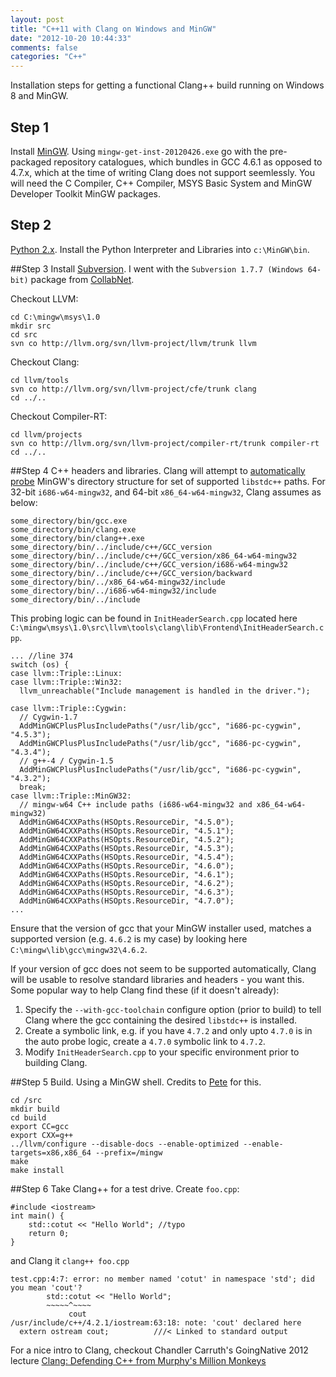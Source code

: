 ```yaml
---
layout: post
title: "C++11 with Clang on Windows and MinGW"
date: "2012-10-20 10:44:33"
comments: false
categories: "C++"
---
```


Installation steps for getting a functional Clang++ build running on Windows 8 and MinGW.

## Step 1
Install [MinGW](https://sourceforge.net/projects/mingw/files/Installer/mingw-get-inst/). Using `mingw-get-inst-20120426.exe` go with the pre-packaged repository catalogues, which bundles in GCC 4.6.1 as opposed to 4.7.x, which at the time of writing Clang does not support seemlessly. You will need the C Compiler, C++ Compiler, MSYS Basic System and MinGW Developer Toolkit MinGW packages.

## Step 2
[Python 2.x](http://www.python.org/download/). Install the Python Interpreter and Libraries into `c:\MinGW\bin`.

##Step 3
Install [Subversion](http://subversion.apache.org/packages.html). I went with the `Subversion 1.7.7 (Windows 64-bit)` package from [CollabNet](http://www.collab.net/downloads/subversion).

Checkout LLVM:

    cd C:\mingw\msys\1.0
    mkdir src
    cd src
    svn co http://llvm.org/svn/llvm-project/llvm/trunk llvm

Checkout Clang:

    cd llvm/tools
    svn co http://llvm.org/svn/llvm-project/cfe/trunk clang
    cd ../..

Checkout Compiler-RT:

    cd llvm/projects
    svn co http://llvm.org/svn/llvm-project/compiler-rt/trunk compiler-rt
    cd ../..


##Step 4
C++ headers and libraries. Clang will attempt to [automatically probe](http://clang.llvm.org/docs/UsersManual.html#target_os_win32) MinGW's directory structure for set of supported `libstdc++` paths. For 32-bit `i686-w64-mingw32`, and 64-bit `x86_64-w64-mingw32`, Clang assumes as below:

    some_directory/bin/gcc.exe
    some_directory/bin/clang.exe
    some_directory/bin/clang++.exe
    some_directory/bin/../include/c++/GCC_version
    some_directory/bin/../include/c++/GCC_version/x86_64-w64-mingw32
    some_directory/bin/../include/c++/GCC_version/i686-w64-mingw32
    some_directory/bin/../include/c++/GCC_version/backward
    some_directory/bin/../x86_64-w64-mingw32/include
    some_directory/bin/../i686-w64-mingw32/include
    some_directory/bin/../include

This probing logic can be found in `InitHeaderSearch.cpp` located here `C:\mingw\msys\1.0\src\llvm\tools\clang\lib\Frontend\InitHeaderSearch.cpp`.

    ... //line 374
    switch (os) {
    case llvm::Triple::Linux:
    case llvm::Triple::Win32:
      llvm_unreachable("Include management is handled in the driver.");

    case llvm::Triple::Cygwin:
      // Cygwin-1.7
      AddMinGWCPlusPlusIncludePaths("/usr/lib/gcc", "i686-pc-cygwin", "4.5.3");
      AddMinGWCPlusPlusIncludePaths("/usr/lib/gcc", "i686-pc-cygwin", "4.3.4");
      // g++-4 / Cygwin-1.5
      AddMinGWCPlusPlusIncludePaths("/usr/lib/gcc", "i686-pc-cygwin", "4.3.2");
      break;
    case llvm::Triple::MinGW32:
      // mingw-w64 C++ include paths (i686-w64-mingw32 and x86_64-w64-mingw32)
      AddMinGW64CXXPaths(HSOpts.ResourceDir, "4.5.0");
      AddMinGW64CXXPaths(HSOpts.ResourceDir, "4.5.1");
      AddMinGW64CXXPaths(HSOpts.ResourceDir, "4.5.2");
      AddMinGW64CXXPaths(HSOpts.ResourceDir, "4.5.3");
      AddMinGW64CXXPaths(HSOpts.ResourceDir, "4.5.4");
      AddMinGW64CXXPaths(HSOpts.ResourceDir, "4.6.0");
      AddMinGW64CXXPaths(HSOpts.ResourceDir, "4.6.1");
      AddMinGW64CXXPaths(HSOpts.ResourceDir, "4.6.2");
      AddMinGW64CXXPaths(HSOpts.ResourceDir, "4.6.3");
      AddMinGW64CXXPaths(HSOpts.ResourceDir, "4.7.0");
    ...


Ensure that the version of gcc that your MinGW installer used, matches a supported version (e.g. `4.6.2` is my case) by looking here `C:\mingw\lib\gcc\mingw32\4.6.2`.

If your version of gcc does not seem to be supported automatically, Clang will be usable to resolve standard libraries and headers - you want this. Some popular way to help Clang find these (if it doesn't already):

1.  Specify the `--with-gcc-toolchain` configure option (prior to build) to tell Clang where the gcc containing the desired `libstdc++` is installed.
2.  Create a symbolic link, e.g. if you have `4.7.2` and only upto `4.7.0` is in the auto probe logic, create a `4.7.0` symbolic link to `4.7.2`.
3.  Modify `InitHeaderSearch.cpp` to your specific environment prior to building Clang.


##Step 5
Build. Using a MinGW shell. Credits to [Pete](http://pete.akeo.ie/2011/10/building-and-running-clang-static.html) for this.

    cd /src
    mkdir build
    cd build
    export CC=gcc
    export CXX=g++
    ../llvm/configure --disable-docs --enable-optimized --enable-targets=x86,x86_64 --prefix=/mingw
    make
    make install


##Step 6
Take Clang++ for a test drive. Create `foo.cpp`:

    #include <iostream>
    int main() {
        std::cotut << "Hello World"; //typo
        return 0;
    }

and Clang it `clang++ foo.cpp`

    test.cpp:4:7: error: no member named 'cotut' in namespace 'std'; did you mean 'cout'?
            std::cotut << "Hello World";
            ~~~~~^~~~~
                 cout
    /usr/include/c++/4.2.1/iostream:63:18: note: 'cout' declared here
      extern ostream cout;          ///< Linked to standard output


For a nice intro to Clang, checkout Chandler Carruth's GoingNative 2012 lecture [Clang: Defending C++ from Murphy's Million Monkeys](http://channel9.msdn.com/Events/GoingNative/GoingNative-2012/Clang-Defending-C-from-Murphy-s-Million-Monkeys)